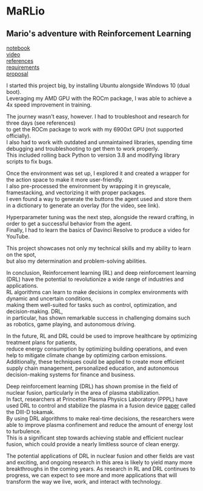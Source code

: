 # MaRLio
## Mario's adventure with Reinforcement Learning


[notebook](marlio.ipynb)  
[video](https://youtu.be/VJvW6f6e-Wo)  
[references](references.txt)  
[requirements](requirements.txt)  
[proposal](proposal.txt)  


I started this project big, by installing Ubuntu alongside Windows 10 (dual boot).  
Leveraging my AMD GPU with the ROCm package,  I was able to achieve a 4x speed improvement in training.  

The journey wasn't easy, however. I had to troubleshoot and research for three days (see references)  
to get the ROCm package to work with my 6900xt GPU (not supported officially).  
I also had to work with outdated and unmaintained libraries, spending time debugging and troubleshooting to get them to work properly.  
This included rolling back Python to version 3.8 and modifying library scripts to fix bugs.  

Once the environment was set up, I explored it and created a wrapper for the action space to make it more user-friendly.  
I also pre-processed the environment by wrapping it in greyscale, framestacking, and vectorizing it with proper packages.  
I even found a way to generate the buttons the agent used and store them in a dictionary to generate an overlay (for the video, see link).  

Hyperparameter tuning was the next step, alongside the reward crafting, in order to get a successful behavior from the agent.  
Finally, I had to learn the basics of Davinci Resolve to produce a video for YouTube.  

This project showcases not only my technical skills and my ability to learn on the spot,  
but also my determination and problem-solving abilities.   

In conclusion,
Reinforcement learning (RL) and deep reinforcement learning (DRL) have the potential to revolutionize a wide range of industries and applications.  
RL algorithms can learn to make decisions in complex environments with dynamic and uncertain conditions,  
making them well-suited for tasks such as control, optimization, and decision-making. DRL,  
in particular, has shown remarkable success in challenging domains such as robotics, game playing, and autonomous driving.  

In the future, RL and DRL could be used to improve healthcare by optimizing treatment plans for patients,  
reduce energy consumption by optimizing building operations, and even help to mitigate climate change by optimizing carbon emissions.  
Additionally, these techniques could be applied to create more efficient supply chain management, personalized education, and autonomous decision-making systems for finance and business.  

Deep reinforcement learning (DRL) has shown promise in the field of nuclear fusion, particularly in the area of plasma stabilization.   
In fact, researchers at Princeton Plasma Physics Laboratory (PPPL) have used DRL to control and stabilize the plasma in a fusion device [paper](https://pubs.aip.org/aip/pop/article/27/2/022501/1062589/Machine-learning-control-for-disruption-and) called the DIII-D tokamak.  
By using DRL algorithms to make real-time decisions, the researchers were able to improve plasma confinement and reduce the amount of energy lost to turbulence.    
This is a significant step towards achieving stable and efficient nuclear fusion, which could provide a nearly limitless source of clean energy.  

The potential applications of DRL in nuclear fusion and other fields are vast and exciting, and ongoing research in this area is likely to yield many more breakthroughs in the coming years.
As research in RL and DRL continues to progress, we can expect to see more and more applications that will transform the way we live, work, and interact with technology.
